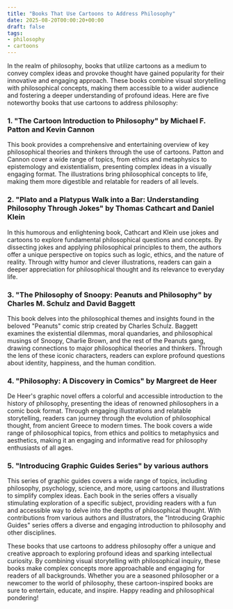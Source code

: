 ```yaml
---
title: "Books That Use Cartoons to Address Philosophy"
date: 2025-08-20T00:00:20+00:00
draft: false
tags:
- philosophy
- cartoons
---
```


In the realm of philosophy, books that utilize cartoons as a medium to convey complex ideas and provoke thought have gained popularity for their innovative and engaging approach. These books combine visual storytelling with philosophical concepts, making them accessible to a wider audience and fostering a deeper understanding of profound ideas. Here are five noteworthy books that use cartoons to address philosophy:

### 1. "The Cartoon Introduction to Philosophy" by Michael F. Patton and Kevin Cannon

This book provides a comprehensive and entertaining overview of key philosophical theories and thinkers through the use of cartoons. Patton and Cannon cover a wide range of topics, from ethics and metaphysics to epistemology and existentialism, presenting complex ideas in a visually engaging format. The illustrations bring philosophical concepts to life, making them more digestible and relatable for readers of all levels.

### 2. "Plato and a Platypus Walk into a Bar: Understanding Philosophy Through Jokes" by Thomas Cathcart and Daniel Klein

In this humorous and enlightening book, Cathcart and Klein use jokes and cartoons to explore fundamental philosophical questions and concepts. By dissecting jokes and applying philosophical principles to them, the authors offer a unique perspective on topics such as logic, ethics, and the nature of reality. Through witty humor and clever illustrations, readers can gain a deeper appreciation for philosophical thought and its relevance to everyday life.

### 3. "The Philosophy of Snoopy: Peanuts and Philosophy" by Charles M. Schulz and David Baggett

This book delves into the philosophical themes and insights found in the beloved "Peanuts" comic strip created by Charles Schulz. Baggett examines the existential dilemmas, moral quandaries, and philosophical musings of Snoopy, Charlie Brown, and the rest of the Peanuts gang, drawing connections to major philosophical theories and thinkers. Through the lens of these iconic characters, readers can explore profound questions about identity, happiness, and the human condition.

### 4. "Philosophy: A Discovery in Comics" by Margreet de Heer

De Heer's graphic novel offers a colorful and accessible introduction to the history of philosophy, presenting the ideas of renowned philosophers in a comic book format. Through engaging illustrations and relatable storytelling, readers can journey through the evolution of philosophical thought, from ancient Greece to modern times. The book covers a wide range of philosophical topics, from ethics and politics to metaphysics and aesthetics, making it an engaging and informative read for philosophy enthusiasts of all ages.

### 5. "Introducing Graphic Guides Series" by various authors

This series of graphic guides covers a wide range of topics, including philosophy, psychology, science, and more, using cartoons and illustrations to simplify complex ideas. Each book in the series offers a visually stimulating exploration of a specific subject, providing readers with a fun and accessible way to delve into the depths of philosophical thought. With contributions from various authors and illustrators, the "Introducing Graphic Guides" series offers a diverse and engaging introduction to philosophy and other disciplines.

These books that use cartoons to address philosophy offer a unique and creative approach to exploring profound ideas and sparking intellectual curiosity. By combining visual storytelling with philosophical inquiry, these books make complex concepts more approachable and engaging for readers of all backgrounds. Whether you are a seasoned philosopher or a newcomer to the world of philosophy, these cartoon-inspired books are sure to entertain, educate, and inspire. Happy reading and philosophical pondering!